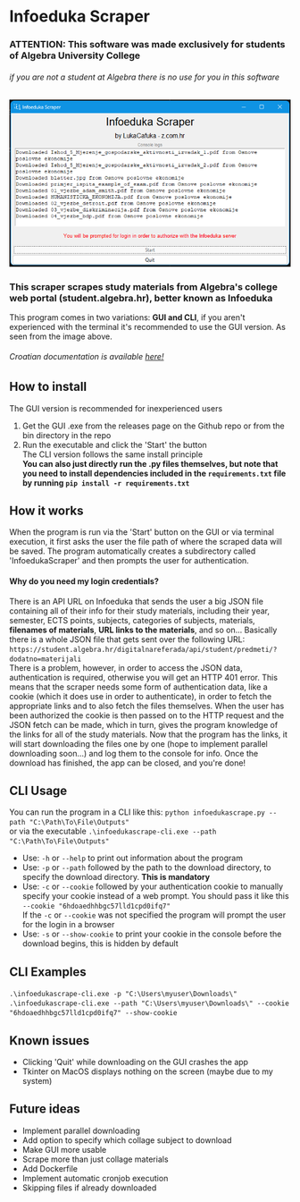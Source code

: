 # Infoeduka Scraper
### ATTENTION: This software was made exclusively for students of Algebra University College
###### if you are not a student at Algebra there is no use for you in this software

![GUI](docs/GUI.png)


### **This scraper scrapes study materials from Algebra's college web portal (student.algebra.hr), better known as Infoeduka** <br>
This program comes in two variations: **GUI and CLI**, if you aren't experienced with the terminal it's recommended to use the GUI version.
As seen from the image above.

###### Croatian documentation is available [here!](docs/README-HR.md)

## How to install
The GUI version is recommended for inexperienced users
1. Get the GUI .exe from the releases page on the Github repo or from the bin directory in the repo
2. Run the executable and click the 'Start' the button <br>
The CLI version follows the same install principle <br>
**You can also just directly run the .py files themselves, but note that you need to install dependencies included in the `requirements.txt` file by running `pip install -r requirements.txt`**

## How it works
When the program is run via the 'Start' button on the GUI or via terminal execution, it first asks the user the file path of where the scraped data will be saved. The program automatically creates a subdirectory called 'InfoedukaScraper' and then prompts the user for authentication.
#### Why do you need my login credentials?
There is an API URL on Infoeduka that sends the user a big JSON file containing all of their info for their study materials, including their year, semester, ECTS points, subjects, categories of subjects, materials, **filenames of materials**, **URL links to the materials**, and so on... Basically there is a whole JSON file that gets sent over the following URL: `https://student.algebra.hr/digitalnareferada/api/student/predmeti/?dodatno=materijali` <br>
There is a problem, however, in order to access the JSON data, authentication is required, otherwise you will get an HTTP 401 error. This means that the scraper needs some form of authentication data, like a cookie (which it does use in order to authenticate), in order to fetch the appropriate links and to also fetch the files themselves. When the user has been authorized the cookie is then passed on to the HTTP request and the JSON fetch can be made, which in turn, gives the program knowledge of the links for all of the study materials. Now that the program has the links, it will start downloading the files one by one (hope to implement parallel downloading soon...) and log them to the console for info. Once the download has finished, the app can be closed, and you're done!

## CLI Usage
You can run the program in a CLI like this: `python infoedukascrape.py --path "C:\Path\To\File\Outputs"` <br> or via the executable `.\infoedukascrape-cli.exe --path "C:\Path\To\File\Outputs"` <br>
- Use: `-h` or `--help` to print out information about the program <br>
- Use: `-p` or `--path` followed by the path to the download directory, to specify the download directory. **This is mandatory** <br>
- Use: `-c` or `--cookie` followed by your authentication cookie to manually specify your cookie instead of a web prompt. You should pass it like this `--cookie "6hdoaedhhbgc57lld1cpd0ifq7"`   <br>
If the `-c` or `--cookie` was not specified the program will prompt the user for the login in a browser <br>
- Use: `-s` or `--show-cookie` to print your cookie in the console before the download begins, this is hidden by default <br>

## CLI Examples
`.\infoedukascrape-cli.exe -p "C:\Users\myuser\Downloads\"` <br>
`.\infoedukascrape-cli.exe --path "C:\Users\myuser\Downloads\" --cookie "6hdoaedhhbgc57lld1cpd0ifq7" --show-cookie`

## Known issues
- Clicking 'Quit' while downloading on the GUI crashes the app
- Tkinter on MacOS displays nothing on the screen (maybe due to my system)

## Future ideas
- Implement parallel downloading
- Add option to specify which collage subject to download
- Make GUI more usable
- Scrape more than just collage materials
- Add Dockerfile
- Implement automatic cronjob execution
- Skipping files if already downloaded
